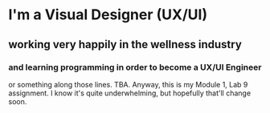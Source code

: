 <!DOCTYPE html>
<html lang="en">
<head>
    <meta charset="UTF-8">
    <meta name="viewport" content="width=device-width, initial-scale=1.0">
    <title>Ami's Github Website</title>
</head>
<body>
    <div>
        <h1>I'm a Visual Designer (UX/UI)</h1>
        <h2>working very happily in the wellness industry</h2>
        <h3>and learning programming in order to become a UX/UI Engineer</h3>
        <p>
            or something along those lines. TBA. Anyway, this is my Module 1, Lab 9 assignment. I know it's quite underwhelming, but hopefully that'll change soon. 
        </p></div>
        
</body>
</html>
